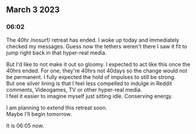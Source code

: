 ## March 3 2023
### 06:02

The 40hr /nosurf/ retreat has ended. I woke up today and immediately checked my messages. Guess now the tethers weren't there I saw it fit to jump right back in that hyper-real media.

But I'd like to not make it out so gloomy. I expected to act like this once the 40hrs ended. For one, they're 40hrs not 40days so the change would not be permanent. I fully expected the hold of impulses to still be strong.
<br>But one silver lining is that I feel less compelled to indulge in Reddit comments, Videogames, TV or other hyper-real media. 
<br>I feel it easier to imagine myself just sitting idle. Conserving energy.

I am planning to extend this retreat soon.
<br>Maybe I'll begin tomorrow.

It is 06:05 now.